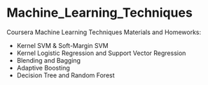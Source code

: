 # Machine_Learning_Techniques
Coursera Machine Learning Techniques Materials and Homeworks:

- Kernel SVM & Soft-Margin SVM
- Kernel Logistic Regression and Support Vector Regression
- Blending and Bagging
- Adaptive Boosting
- Decision Tree and Random Forest
